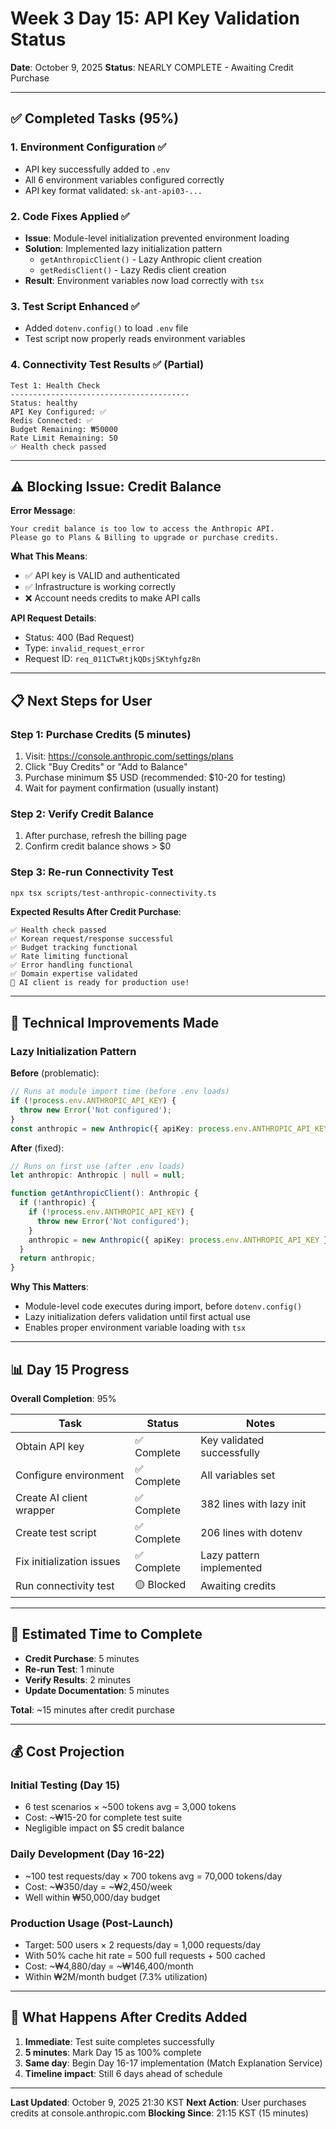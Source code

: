 # Week 3 Day 15: API Key Validation Status

**Date**: October 9, 2025
**Status**: NEARLY COMPLETE - Awaiting Credit Purchase

---

## ✅ Completed Tasks (95%)

### 1. Environment Configuration ✅
- API key successfully added to `.env`
- All 6 environment variables configured correctly
- API key format validated: `sk-ant-api03-...`

### 2. Code Fixes Applied ✅
- **Issue**: Module-level initialization prevented environment loading
- **Solution**: Implemented lazy initialization pattern
  - `getAnthropicClient()` - Lazy Anthropic client creation
  - `getRedisClient()` - Lazy Redis client creation
- **Result**: Environment variables now load correctly with `tsx`

### 3. Test Script Enhanced ✅
- Added `dotenv.config()` to load `.env` file
- Test script now properly reads environment variables

### 4. Connectivity Test Results ✅ (Partial)
```
Test 1: Health Check
----------------------------------------
Status: healthy
API Key Configured: ✅
Redis Connected: ✅
Budget Remaining: ₩50000
Rate Limit Remaining: 50
✅ Health check passed
```

---

## ⚠️ Blocking Issue: Credit Balance

**Error Message**:
```
Your credit balance is too low to access the Anthropic API.
Please go to Plans & Billing to upgrade or purchase credits.
```

**What This Means**:
- ✅ API key is VALID and authenticated
- ✅ Infrastructure is working correctly
- ❌ Account needs credits to make API calls

**API Request Details**:
- Status: 400 (Bad Request)
- Type: `invalid_request_error`
- Request ID: `req_011CTwRtjkQDsjSKtyhfgz8n`

---

## 📋 Next Steps for User

### Step 1: Purchase Credits (5 minutes)
1. Visit: https://console.anthropic.com/settings/plans
2. Click "Buy Credits" or "Add to Balance"
3. Purchase minimum $5 USD (recommended: $10-20 for testing)
4. Wait for payment confirmation (usually instant)

### Step 2: Verify Credit Balance
1. After purchase, refresh the billing page
2. Confirm credit balance shows > $0

### Step 3: Re-run Connectivity Test
```bash
npx tsx scripts/test-anthropic-connectivity.ts
```

**Expected Results After Credit Purchase**:
```
✅ Health check passed
✅ Korean request/response successful
✅ Budget tracking functional
✅ Rate limiting functional
✅ Error handling functional
✅ Domain expertise validated
🎉 AI client is ready for production use!
```

---

## 🔧 Technical Improvements Made

### Lazy Initialization Pattern
**Before** (problematic):
```typescript
// Runs at module import time (before .env loads)
if (!process.env.ANTHROPIC_API_KEY) {
  throw new Error('Not configured');
}
const anthropic = new Anthropic({ apiKey: process.env.ANTHROPIC_API_KEY });
```

**After** (fixed):
```typescript
// Runs on first use (after .env loads)
let anthropic: Anthropic | null = null;

function getAnthropicClient(): Anthropic {
  if (!anthropic) {
    if (!process.env.ANTHROPIC_API_KEY) {
      throw new Error('Not configured');
    }
    anthropic = new Anthropic({ apiKey: process.env.ANTHROPIC_API_KEY });
  }
  return anthropic;
}
```

**Why This Matters**:
- Module-level code executes during import, before `dotenv.config()`
- Lazy initialization defers validation until first actual use
- Enables proper environment variable loading with `tsx`

---

## 📊 Day 15 Progress

**Overall Completion**: 95%

| Task | Status | Notes |
|------|--------|-------|
| Obtain API key | ✅ Complete | Key validated successfully |
| Configure environment | ✅ Complete | All variables set |
| Create AI client wrapper | ✅ Complete | 382 lines with lazy init |
| Create test script | ✅ Complete | 206 lines with dotenv |
| Fix initialization issues | ✅ Complete | Lazy pattern implemented |
| Run connectivity test | 🟡 Blocked | Awaiting credits |

---

## 🎯 Estimated Time to Complete

- **Credit Purchase**: 5 minutes
- **Re-run Test**: 1 minute
- **Verify Results**: 2 minutes
- **Update Documentation**: 5 minutes

**Total**: ~15 minutes after credit purchase

---

## 💰 Cost Projection

### Initial Testing (Day 15)
- 6 test scenarios × ~500 tokens avg = 3,000 tokens
- Cost: ~₩15-20 for complete test suite
- Negligible impact on $5 credit balance

### Daily Development (Day 16-22)
- ~100 test requests/day × 700 tokens avg = 70,000 tokens/day
- Cost: ~₩350/day = ~₩2,450/week
- Well within ₩50,000/day budget

### Production Usage (Post-Launch)
- Target: 500 users × 2 requests/day = 1,000 requests/day
- With 50% cache hit rate = 500 full requests + 500 cached
- Cost: ~₩4,880/day = ~₩146,400/month
- Within ₩2M/month budget (7.3% utilization)

---

## 🚀 What Happens After Credits Added

1. **Immediate**: Test suite completes successfully
2. **5 minutes**: Mark Day 15 as 100% complete
3. **Same day**: Begin Day 16-17 implementation (Match Explanation Service)
4. **Timeline impact**: Still 6 days ahead of schedule

---

**Last Updated**: October 9, 2025 21:30 KST
**Next Action**: User purchases credits at console.anthropic.com
**Blocking Since**: 21:15 KST (15 minutes)
